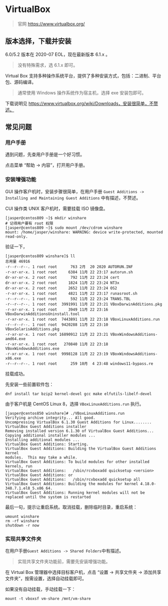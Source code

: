 # VirtualBox

> 官网 https://www.virtualbox.org/

## 版本选择，下载并安装

6.0/5.2 版本在 2020-07 EOL，现在最新版本 6.1.x 。

> 没有特殊需求，选 6.1.x 即可。

Virtual Box 支持多种操作系统平台，提供了多种安装方式，包括：二进制、平台包、源码编译。

> 通常使用 Windows 操作系统作为宿主机，选择 exe 安装包即可。

下载说明见 https://www.virtualbox.org/wiki/Downloads，安装很简单，不赘述。

## 常见问题

### 用户手册

遇到问题，先查用户手册是一个好习惯。

点击菜单 “帮助 -> 内容”，打开用户手册。

### 安装增强功能

GUI 操作客户机时，安装步骤很简单，在用户手册 `Guest Additions -> Installing and Maintaining Guest Additions` 中有描述，不赘述。

CUI 操作类 UNIX 客户机时，需要挂载 ISO 镜像盘。

``` shell
[jasper@centos809 ~]$ mkdir winshare
# 记得用户要有 root 权限
[jasper@centos809 ~]$ sudo mount /dev/cdrom winshare
mount: /home/jasper/winshare: WARNING: device write-protected, mounted read-only.
```

验证一下，

``` shell
[jasper@centos809 winshare]$ ll
总用量 46916
-r--r--r--. 1 root root      763 2月  20 2020 AUTORUN.INF
-r-xr-xr-x. 1 root root     6384 11月 22 23:17 autorun.sh
dr-xr-xr-x. 2 root root      792 11月 22 23:24 cert
dr-xr-xr-x. 2 root root     1824 11月 22 23:24 NT3x
dr-xr-xr-x. 2 root root     2652 11月 22 23:24 OS2
-r-xr-xr-x. 1 root root     4821 11月 22 23:17 runasroot.sh
-r--r--r--. 1 root root      592 11月 22 23:24 TRANS.TBL
-r--r--r--. 1 root root  3991991 11月 22 23:21 VBoxDarwinAdditions.pkg
-r-xr-xr-x. 1 root root     3949 11月 22 23:16 VBoxDarwinAdditionsUninstall.tool
-r-xr-xr-x. 1 root root  7443891 11月 22 23:18 VBoxLinuxAdditions.run
-r--r--r--. 1 root root  9420288 11月 22 23:10 VBoxSolarisAdditions.pkg
-r-xr-xr-x. 1 root root 16890912 11月 22 23:21 VBoxWindowsAdditions-amd64.exe
-r-xr-xr-x. 1 root root   270840 11月 22 23:18 VBoxWindowsAdditions.exe
-r-xr-xr-x. 1 root root  9998128 11月 22 23:19 VBoxWindowsAdditions-x86.exe
-r--r--r--. 1 root root      259 10月  4 23:48 windows11-bypass.re
```

挂载成功。

先安装一些前置软件包：

``` shell
dnf install tar bzip2 kernel-devel gcc make elfutils-libelf-devel
```

由于客户机是 CentOS Linux 8，选择 `VBoxLinuxAdditions.run` 执行。

``` shell
[jasper@centos850 winshare]# ./VBoxLinuxAdditions.run 
Verifying archive integrity... All good.
Uncompressing VirtualBox 6.1.30 Guest Additions for Linux........
VirtualBox Guest Additions installer
Removing installed version 6.1.30 of VirtualBox Guest Additions...
Copying additional installer modules ...
Installing additional modules ...
VirtualBox Guest Additions: Starting.
VirtualBox Guest Additions: Building the VirtualBox Guest Additions kernel 
modules.  This may take a while.
VirtualBox Guest Additions: To build modules for other installed kernels, run
VirtualBox Guest Additions:   /sbin/rcvboxadd quicksetup <version>
VirtualBox Guest Additions: or
VirtualBox Guest Additions:   /sbin/rcvboxadd quicksetup all
VirtualBox Guest Additions: Building the modules for kernel 4.18.0-348.7.1.el8_5.x86_64.
VirtualBox Guest Additions: Running kernel modules will not be replaced until the system is restarted
```

最后一句，提示让重启系统。取消挂载，删除临时目录，重启系统：

``` shell
umount winshare
rm -rf winshare
shutdown -r now
```



### 实现共享文件夹

在用户手册`Guest Additions -> Shared Folders`中有描述。

> 实现共享文件夹功能前，需要先安装增强功能。

在 Virtual Box 管理器中选择目标客户机，点击 “设置 -> 共享文件夹 -> 添加共享文件夹”，按需设置，选择自动挂载即可。

如果没有自动挂载，手动挂载一下：

``` shell
mount -t vboxsf vm-share /mnt/vm-share
```

